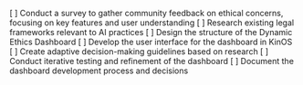 [ ] Conduct a survey to gather community feedback on ethical concerns, focusing on key features and user understanding
[ ] Research existing legal frameworks relevant to AI practices
[ ] Design the structure of the Dynamic Ethics Dashboard
[ ] Develop the user interface for the dashboard in KinOS
[ ] Create adaptive decision-making guidelines based on research
[ ] Conduct iterative testing and refinement of the dashboard
[ ] Document the dashboard development process and decisions